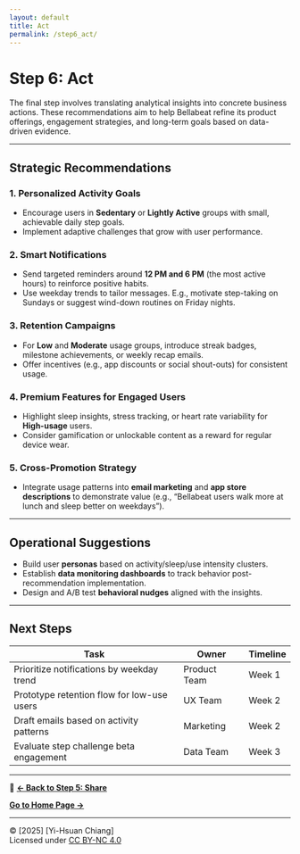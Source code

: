 ```yaml
---
layout: default
title: Act
permalink: /step6_act/
---
```


# Step 6: Act

The final step involves translating analytical insights into concrete business actions. These recommendations aim to help Bellabeat refine its product offerings, engagement strategies, and long-term goals based on data-driven evidence.

---

## Strategic Recommendations

### 1. Personalized Activity Goals
- Encourage users in **Sedentary** or **Lightly Active** groups with small, achievable daily step goals.
- Implement adaptive challenges that grow with user performance.

### 2. Smart Notifications
- Send targeted reminders around **12 PM and 6 PM** (the most active hours) to reinforce positive habits.
- Use weekday trends to tailor messages. E.g., motivate step-taking on Sundays or suggest wind-down routines on Friday nights.

### 3. Retention Campaigns
- For **Low** and **Moderate** usage groups, introduce streak badges, milestone achievements, or weekly recap emails.
- Offer incentives (e.g., app discounts or social shout-outs) for consistent usage.

### 4. Premium Features for Engaged Users
- Highlight sleep insights, stress tracking, or heart rate variability for **High-usage** users.
- Consider gamification or unlockable content as a reward for regular device wear.

### 5. Cross-Promotion Strategy
- Integrate usage patterns into **email marketing** and **app store descriptions** to demonstrate value (e.g., “Bellabeat users walk more at lunch and sleep better on weekdays”).

---

## Operational Suggestions

- Build user **personas** based on activity/sleep/use intensity clusters.
- Establish **data monitoring dashboards** to track behavior post-recommendation implementation.
- Design and A/B test **behavioral nudges** aligned with the insights.

---

## Next Steps

| Task | Owner | Timeline |
|------|-------|----------|
| Prioritize notifications by weekday trend | Product Team | Week 1 |
| Prototype retention flow for low-use users | UX Team | Week 2 |
| Draft emails based on activity patterns | Marketing | Week 2 |
| Evaluate step challenge beta engagement | Data Team | Week 3 |

---

🔗 **[← Back to Step 5: Share](../step5_share/)**

 **[Go to Home Page →](../index.md)**

---

© [2025] [Yi-Hsuan Chiang]  
Licensed under [CC BY-NC 4.0](https://creativecommons.org/licenses/by-nc/4.0/)